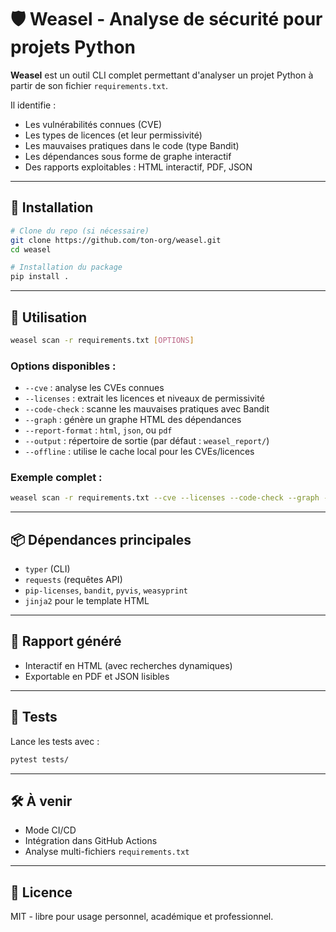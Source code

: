 # 🛡️ Weasel - Analyse de sécurité pour projets Python

**Weasel** est un outil CLI complet permettant d'analyser un projet Python à partir de son fichier `requirements.txt`.

Il identifie :
- Les vulnérabilités connues (CVE)
- Les types de licences (et leur permissivité)
- Les mauvaises pratiques dans le code (type Bandit)
- Les dépendances sous forme de graphe interactif
- Des rapports exploitables : HTML interactif, PDF, JSON

---

## 🚀 Installation

```bash
# Clone du repo (si nécessaire)
git clone https://github.com/ton-org/weasel.git
cd weasel

# Installation du package
pip install .
```

---

## 🧪 Utilisation

```bash
weasel scan -r requirements.txt [OPTIONS]
```

### Options disponibles :
- `--cve` : analyse les CVEs connues
- `--licenses` : extrait les licences et niveaux de permissivité
- `--code-check` : scanne les mauvaises pratiques avec Bandit
- `--graph` : génère un graphe HTML des dépendances
- `--report-format` : `html`, `json`, ou `pdf`
- `--output` : répertoire de sortie (par défaut : `weasel_report/`)
- `--offline` : utilise le cache local pour les CVEs/licences

### Exemple complet :
```bash
weasel scan -r requirements.txt --cve --licenses --code-check --graph --report-format html
```

---

## 📦 Dépendances principales
- `typer` (CLI)
- `requests` (requêtes API)
- `pip-licenses`, `bandit`, `pyvis`, `weasyprint`
- `jinja2` pour le template HTML

---

## 📄 Rapport généré
- Interactif en HTML (avec recherches dynamiques)
- Exportable en PDF et JSON lisibles

---

## 🧪 Tests

Lance les tests avec :
```bash
pytest tests/
```

---

## 🛠️ À venir
- Mode CI/CD
- Intégration dans GitHub Actions
- Analyse multi-fichiers `requirements.txt`

---

## 📜 Licence
MIT - libre pour usage personnel, académique et professionnel.
